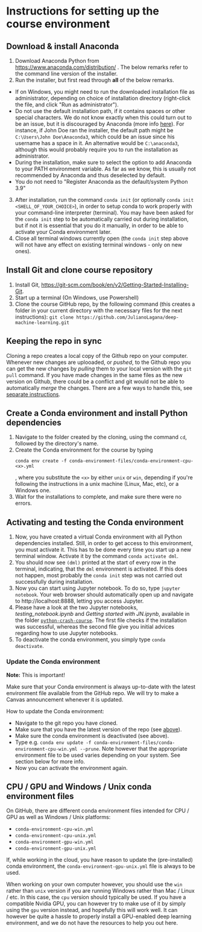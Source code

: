 # Instructions for setting up the course environment

## Download & install Anaconda
1. Download Anaconda Python from https://www.anaconda.com/distribution/ . The below remarks refer to the command line version of the installer.
1. Run the installer, but first read through **all** of the below remarks.
  - If on Windows, you might need to run the downloaded installation file as administrator, depending on choice of installation directory (right-click the file, and click "Run as administrator").
  - Do not use the default installation path, if it contains spaces or other special characters. We do not know exactly when this could turn out to be an issue, but it is discouraged by Anaconda (more info [here](https://docs.anaconda.com/anaconda/user-guide/faq/#distribution-faq-windows-folder)). For instance, if John Doe ran the installer, the default path might be `C:\Users\John Doe\Anaconda3`, which could be an issue since his username has a space in it. An alternative would be `C:\anaconda3`, although this would probably require you to run the installation as administrator.
  - During the installation, make sure to select the option to add Anaconda to your PATH environment variable. As far as we know, this is usually not recommended by Anaconda and thus deselected by default.
  - You do not need to "Register Anaconda as the default/system Python 3.9"
3. After installation, run the command `conda init` (or optionally `conda init <SHELL_OF_YOUR_CHOICE>`), in order to setup conda to work properly with your command-line interpreter (terminal). You may have been asked for the `conda init` step to be automatically carried out during installation, but if not it is essential that you do it manually, in order to be able to activate your Conda environment later.
1. Close all terminal windows currently open (the `conda init` step above will not have any effect on existing terminal windows - only on new ones).

## Install Git and clone course repository
1. Install Git, https://git-scm.com/book/en/v2/Getting-Started-Installing-Git.
1. Start up a terminal (On Windows, use Powershell)
1. Clone the course GitHub repo, by the following command (this creates a folder in your current directory with the necessary files for the next instructions): `git clone https://github.com/JulianoLagana/deep-machine-learning.git`

## Keeping the repo in sync
Cloning a repo creates a local copy of the Github repo on your computer. Whenever new changes are uplooaded, or *pushed*,
to the Github repo you can get the new changes by *pulling* them to your local version with the `git pull` command.
If you have made changes in the same files as the new version on Github, there could be a conflict and git would not be able to automatically *merge* the changes.
There are a few ways to handle this, see [separate instructions](https://github.com/JulianoLagana/deep-machine-learning/blob/master/instructions/04_keep_git_repo_in_sync.md).

## Create a Conda environment and install Python dependencies
1. Navigate to the folder created by the cloning, using the command `cd`, followed by the directory's name.
1. Create the Conda environment for the course by typing
   ```
   conda env create -f conda-environment-files/conda-environment-cpu-<x>.yml
   ```
   , where you substitute the `<x>` by either `unix` or `win`, depending if you're following the instructions in a unix machine (Linux, Mac, etc), or a Windows one.
1. Wait for the installations to complete, and make sure there were no errors.

## Activating and testing the Conda environment
1. Now, you have created a virtual Conda environment with all Python dependencies installed.
   Still, in order to get access to this environment, you must activate it.
   This has to be done every time you start up a new terminal window.
   Activate it by the command `conda activate dml`.
1. You should now see `(dml)` printed at the start of every row in the terminal, indicating, that the `dml` environment is activated. If this does not happen, most probably the `conda init` step was not carried out successfully during installation.
1. Now you can start using Jupyter notebook. To do so, type `jupyter notebook`. Your web browser should automatically open up and navigate to http://localhost:8888, letting you access Jupyter.
1. Please have a look at the two Jupyter notebooks, *testing_notebook.ipynb* and *Getting started with JN.ipynb*, available in the folder [`python-crash-course`](https://github.com/JulianoLagana/deep-machine-learning/tree/master/python-crash-course). The first file checks if the installation was successful, whereas the second file give you initial advices regarding how to use Jupyter notebooks.
1. To deactivate the conda environment, you simply type `conda deactivate`.

### Update the Conda environment
**Note:** This is important!

Make sure that your Conda environment is always up-to-date with the latest environment file available from the GitHub repo. We will try to make a Canvas announcement whenever it is updated.

How to update the Conda environment:

- Navigate to the git repo you have cloned.
- Make sure that you have the latest version of the repo (see [above](#keeping-the-repo-in-sync)).
- Make sure the conda environment is deactivated (see above).
- Type e.g. `conda env update -f conda-environment-files/conda-environment-cpu-win.yml --prune`. Note however that the appropriate environment file to be used varies depending on your system. See section below for more info.
- Now you can activate the environment again.

## CPU / GPU and Windows / Unix conda environment files
On GitHub, there are different conda environment files intended for CPU / GPU as well as Windows / Unix platforms:
- `conda-environment-cpu-win.yml`
- `conda-environment-cpu-unix.yml`
- `conda-environment-gpu-win.yml`
- `conda-environment-gpu-unix.yml`

If, while working in the cloud, you have reason to update the (pre-installed) conda environment, the `conda-environment-gpu-unix.yml` file is always to be used.

When working on your own computer however, you should use the `win` rather than `unix` version if you are running Windows rather than Mac / Linux / etc. In this case, the `cpu` version should typically be used. If you have a compatible Nvidia GPU, you can however try to make use of it by simply using the `gpu` version instead, and hopefully this will work well. It can however be quite a hassle to properly install a GPU-enabled deep learning environment, and we do not have the resources to help you out here.
